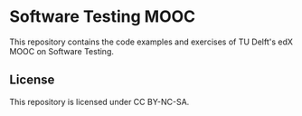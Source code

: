 # Software Testing MOOC

This repository contains the code examples and exercises of
TU Delft's edX MOOC on Software Testing.

## License

This repository is licensed under CC BY-NC-SA.
